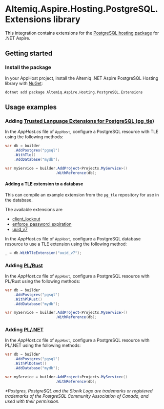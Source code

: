 # Altemiq.Aspire.Hosting.PostgreSQL.Extensions library

This integration contains extensions for the [PostgreSQL hosting package](https://nuget.org/packages/Aspire.Hosting.PostgreSQL) for .NET Aspire.

## Getting started

### Install the package

In your AppHost project, install the Altemiq .NET Aspire PostgreSQL Hosting library with [NuGet](https://www.nuget.org):

```dotnetcli
dotnet add package Altemiq.Aspire.Hosting.PostgreSQL.Extensions
```

## Usage examples

### Adding [Trusted Language Extensions for PostgreSQL (pg_tle)](https://github.com/aws/pg_tle)

In the _AppHost.cs_ file of `AppHost`, configure a PostgreSQL resource with TLE using the following methods:

```csharp
var db = builder
    .AddPostgres("pgsql")
    .WithTle()
    .AddDatabase("mydb");

var myService = builder.AddProject<Projects.MyService>()
                       .WithReference(db);
```

#### Adding a TLE extension to a database

This can compile an example extension from the `pg_tle` repository for use in the database.

The available extensions are
* [client_lockout](https://github.com/aws/pg_tle/tree/main/examples/client_lockout)
* [enforce_password_expiration](https://github.com/aws/pg_tle/tree/main/examples/enforce_password_expiration)
* [uuid_v7](https://github.com/aws/pg_tle/tree/main/examples/uuid_v7)

In the _AppHost.cs_ file of `AppHost`, configure a PostgreSQL database resource to use a TLE extension using the following method:

```csharp
_ = db.WithTleExtension("uuid_v7");
```

### Adding [PL/Rust](https://github.com/tcdi/plrust)

In the _AppHost.cs_ file of `AppHost`, configure a PostgreSQL resource with PL/Rust using the following methods:

```csharp
var db = builder
    .AddPostgres("pgsql")
    .WithPlRust()
    .AddDatabase("mydb");

var myService = builder.AddProject<Projects.MyService>()
                       .WithReference(db);
```

### Adding [PL/.NET](https://github.com/Brick-Abode/pldotnet)

In the _AppHost.cs_ file of `AppHost`, configure a PostgreSQL resource with PL/.NET using the following methods:

```csharp
var db = builder
    .AddPostgres("pgsql")
    .WithPlDotnet()
    .AddDatabase("mydb");

var myService = builder.AddProject<Projects.MyService>()
                       .WithReference(db);
```

_*Postgres, PostgreSQL and the Slonik Logo are trademarks or registered trademarks of the PostgreSQL Community Association of Canada, and used with their permission._